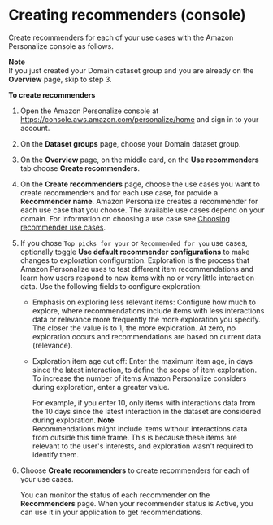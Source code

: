 # Creating recommenders \(console\)<a name="creating-recommenders-console"></a>

 Create recommenders for each of your use cases with the Amazon Personalize console as follows\. 

**Note**  
If you just created your Domain dataset group and you are already on the **Overview** page, skip to step 3\.

**To create recommenders**

1. Open the Amazon Personalize console at [https://console\.aws\.amazon\.com/personalize/home](https://console.aws.amazon.com/personalize/home) and sign in to your account\.

1.  On the **Dataset groups** page, choose your Domain dataset group\. 

1.  On the **Overview** page, on the middle card, on the **Use <domain name> recommenders** tab choose **Create recommenders**\. 

1. On the **Create recommenders** page, choose the use cases you want to create recommenders and for each use case, for provide a **Recommender name**\. Amazon Personalize creates a recommender for each use case that you choose\. The available use cases depend on your domain\. For information on choosing a use case see [Choosing recommender use cases](domain-use-cases.md)\.

1. If you chose `Top picks for your` or `Recommended for you` use cases, optionally toggle **Use default recommender configurations** to make changes to exploration configuration\. Exploration is the process that Amazon Personalize uses to test different item recommendations and learn how users respond to new items with no or very little interaction data\. Use the following fields to configure exploration: 
   + Emphasis on exploring less relevant items: Configure how much to explore, where recommendations include items with less interactions data or relevance more frequently the more exploration you specify\. The closer the value is to 1, the more exploration\. At zero, no exploration occurs and recommendations are based on current data \(relevance\)\.
   + Exploration item age cut off: Enter the maximum item age, in days since the latest interaction, to define the scope of item exploration\. To increase the number of items Amazon Personalize considers during exploration, enter a greater value\. 

      For example, if you enter 10, only items with interactions data from the 10 days since the latest interaction in the dataset are considered during exploration\. 
**Note**  
Recommendations might include items without interactions data from outside this time frame\. This is because these items are relevant to the user's interests, and exploration wasn't required to identify them\.

1. Choose **Create recommenders** to create recommenders for each of your use cases\.

   You can monitor the status of each recommender on the **Recommenders** page\. When your recommender status is Active, you can use it in your application to get recommendations\.